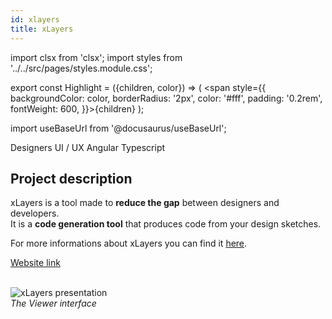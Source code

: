 ```yaml
---
id: xlayers
title: xLayers
---
```


import clsx from 'clsx';
import styles from '../../src/pages/styles.module.css';

export const Highlight = ({children, color}) => ( <span style={{
      backgroundColor: color,
      borderRadius: '2px',
      color: '#fff',
      padding: '0.2rem',
      fontWeight: 600,
    }}>{children}</span> );

import useBaseUrl from '@docusaurus/useBaseUrl';

<div className="marginBottom">
  <span className="badge badge--secondary marginRight">Designers</span>
  <span className="badge badge--secondary marginRight">UI / UX</span>
  <span className="badge badge--secondary marginRight">Angular</span>
  <span className="badge badge--secondary marginRight">Typescript</span>
</div>

## Project description

xLayers is a tool made to **reduce the gap** between designers and developers.  
It is a **code generation tool** that produces code from your design sketches.

For more informations about xLayers you can find it <a href="https://github.com/xlayers/xlayers"><Highlight color="#25c2a0">here</Highlight></a>.

<a href="https://xlayers.app/#/home"><Highlight color="#25c2a0">Website link</Highlight></a>

<div className="image-wrapper">
<br/>
<img
  alt="xLayers presentation"
  src="https://raw.githubusercontent.com/xlayers/xlayers/main/apps/xlayers/src/assets/xlayers-ui-1.png?raw=true"
/>
<br/>
<em>The Viewer interface</em>
</div>

